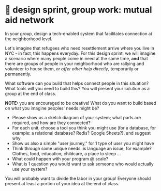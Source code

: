 # 🤖 design sprint, group work: mutual aid network

In your group, design a tech-enabled system that facilitates connection at the neighborhood level. 

Let's imagine that refugees who need resettlement arrive where you live in NYC - in fact, this happens everyday. For this design sprint, we will imagine a scenario where many people come in need at the same time, **and** that there are groups of people in your neighborhood who are rallying and volunteer to house them, _or offer other help directly_, temporarily or permanently.

What software can you build that helps connect people in this situation? What tools will you need to build this? You will present your solution as a group at the end of class.

**NOTE:** you are encouraged to be creative! What do you want to build based on what you imagine peoples' needs might be?

- Please show us a sketch diagram of your system; what parts are required, and how are they connected?
- For each unit, choose a tool you think you might use (for a database, for example: a relational database? Redis? Google Sheets?), and suggest why 
- Show us also a simple "user journey," for 1 type of user you might have
- Think through some unique needs: is language an issue, for example? Clothes, food, education, childcare, a place to sleep ... 
- What could happen with your program @ scale?
- What is 1 question you would want to ask someone who would actually use your system?

You will probably want to divide the labor in your group! Everyone should present at least a portion of your idea at the end of class.
